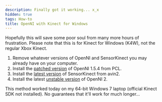 ```yaml
---
description: Finally got it working... x_x
hidden: true
tags: How-to
title: OpenNI with Kinect for Windows
---
```


Hopefully this will save some poor soul from many more hours of frustration. Please note that this is for Kinect for Windows (K4W), not the regular Xbox Kinect.

1. Remove whatever versions of OpenNI and SensorKinect you may already have on your computer.
1. Install the [patched version](http://pointclouds.org/downloads/windows.html) of OpenNI 1.5.4 from PCL.
1. Install the [latest version](https://github.com/avin2/SensorKinect/tree/unstable/Bin) of SensorKinect from avin2.
1. Install the latest [unstable version](http://www.openni.org/openni-sdk/) of OpenNI 2.

This method worked today on my 64-bit Windows 7 laptop (official Kinect SDK not installed). No guarantees that it'll work for much longer...
